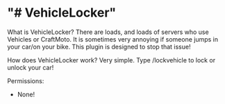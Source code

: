 "# VehicleLocker" 
=======
What is VehicleLocker?
There are loads, and loads of servers who use Vehicles or CraftMoto. It is sometimes very annoying if someone jumps in your car/on your bike. This plugin is designed to stop that issue!

How does VehicleLocker work?
Very simple. Type /lockvehicle to lock or unlock your car!

Permissions:
- None!
